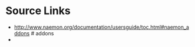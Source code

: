 # Source Links 
*  http://www.naemon.org/documentation/usersguide/toc.html#naemon_addons # addons
* 
